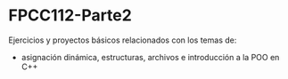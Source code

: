 # FPCC112-Parte2
Ejercicios y proyectos básicos relacionados con los temas de:
- asignación dinámica, estructuras, archivos e  introducción a  la POO en C++
